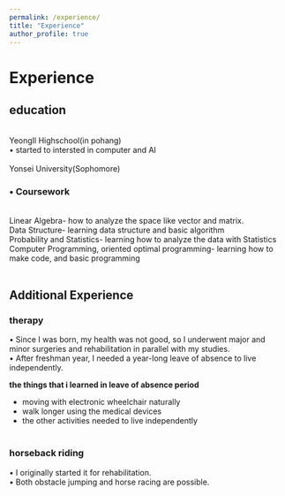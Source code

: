 ```yaml
---
permalink: /experience/
title: "Experience"
author_profile: true
---
```

<h1> Experience</h1>



<h2>education</h2>

<br>
YeongIl Highschool(in pohang)<br>
• started to intersted in computer and AI
<br><br>
Yonsei University(Sophomore) <br>

<h3>• Coursework<br></h3>
<br>
Linear Algebra- how to analyze the space like vector and matrix.<br>
Data Structure- learning data structure and basic algorithm<br>
Probability and Statistics- learning how to analyze the data with Statistics<br>
Computer Programming, oriented optimal programming- learning how to make code, and basic programming<br>

<br>

<h2>Additional Experience</h2>

<h3>therapy<br></h3>
• Since I was born, my health was not good, so I underwent major and minor surgeries and rehabilitation in parallel with my studies.<br>
• After freshman year, I needed a year-long leave of absence to live independently.<br>
  


**the things that i learned in leave of absence period**<br>
- moving with electronic wheelchair naturally<br>
- walk longer using the medical devices<br>
- the other activities needed to live independently<br><br>


<h3>horseback riding</h3>
• I originally started it for rehabilitation.<br>
• Both obstacle jumping and horse racing are possible.<br>
